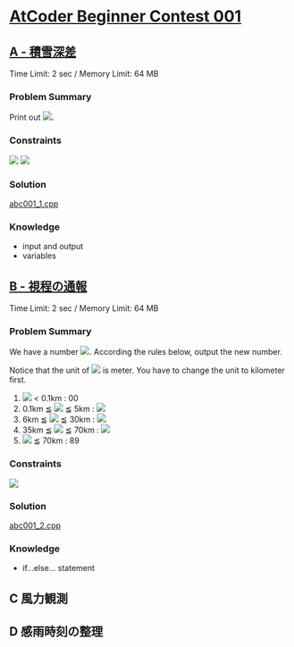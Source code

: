 # [AtCoder Beginner Contest 001](https://atcoder.jp/contests/abc001)
## [A - 積雪深差](https://atcoder.jp/contests/abc001/tasks/abc001_1)
Time Limit: 2 sec / Memory Limit: 64 MB

### Problem Summary
Print out <img src="https://latex.codecogs.com/gif.latex?H_1-H_2" />.

### Constraints
<img src="https://latex.codecogs.com/gif.latex?0\leqslant&space;H_1\leqslant2000" />
<img src="https://latex.codecogs.com/gif.latex?0\leqslant&space;H_2\leqslant2000" />



### Solution
[abc001_1.cpp](https://github.com/xuelei7/mylibrary/blob/master/AtCoder/abc001_1.cpp)

### Knowledge
- input and output
- variables



## [B - 視程の通報](https://atcoder.jp/contests/abc001/tasks/abc001_2)
Time Limit: 2 sec / Memory Limit: 64 MB

### Problem Summary
We have a number <img src="https://latex.codecogs.com/gif.latex?m" />. According the rules below, output the new number.

Notice that the unit of <img src="https://latex.codecogs.com/gif.latex?m" /> is meter. You have to change the unit to kilometer first.

1. <img src="https://latex.codecogs.com/gif.latex?m" /> < 0.1km : 00
2. 0.1km ≦ <img src="https://latex.codecogs.com/gif.latex?m" /> ≦ 5km : <img src="https://latex.codecogs.com/gif.latex?10&space;\times&space;m" />
3. 6km ≦ <img src="https://latex.codecogs.com/gif.latex?m" /> ≦ 30km : <img src="https://latex.codecogs.com/gif.latex?m&plus;50" />
4. 35km ≦ <img src="https://latex.codecogs.com/gif.latex?m" /> ≦ 70km : <img src="https://latex.codecogs.com/gif.latex?(m-30)\div5&plus;80" />
5. <img src="https://latex.codecogs.com/gif.latex?m" /> ≦ 70km : 89

### Constraints
<img src="https://latex.codecogs.com/gif.latex?0\leqslant&space;m\leqslant&space;100,000" />

### Solution
[abc001_2.cpp](https://github.com/xuelei7/mylibrary/blob/master/AtCoder/abc001_2.cpp)

### Knowledge
- if...else... statement

## C	風力観測

## D	感雨時刻の整理
